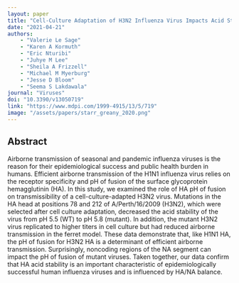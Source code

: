 ```yaml
---
layout: paper
title: "Cell-Culture Adaptation of H3N2 Influenza Virus Impacts Acid Stability and Reduces Airborne Transmission in Ferret Model"
date: "2021-04-21"
authors: 
    - "Valerie Le Sage"
    - "Karen A Kormuth"
    - "Eric Nturibi"
    - "Juhye M Lee"
    - "Sheila A Frizzell"
    - "Michael M Myerburg"
    - "Jesse D Bloom"
    - "Seema S Lakdawala"
journal: "Viruses"
doi: "10.3390/v13050719"
link: "https://www.mdpi.com/1999-4915/13/5/719"
image: "/assets/papers/starr_greany_2020.png"
---
```


## Abstract

Airborne transmission of seasonal and pandemic influenza viruses is the reason for their epidemiological success and public health burden in humans. Efficient airborne transmission of the H1N1 influenza virus relies on the receptor specificity and pH of fusion of the surface glycoprotein hemagglutinin (HA). In this study, we examined the role of HA pH of fusion on transmissibility of a cell-culture-adapted H3N2 virus. Mutations in the HA head at positions 78 and 212 of A/Perth/16/2009 (H3N2), which were selected after cell culture adaptation, decreased the acid stability of the virus from pH 5.5 (WT) to pH 5.8 (mutant). In addition, the mutant H3N2 virus replicated to higher titers in cell culture but had reduced airborne transmission in the ferret model. These data demonstrate that, like H1N1 HA, the pH of fusion for H3N2 HA is a determinant of efficient airborne transmission. Surprisingly, noncoding regions of the NA segment can impact the pH of fusion of mutant viruses. Taken together, our data confirm that HA acid stability is an important characteristic of epidemiologically successful human influenza viruses and is influenced by HA/NA balance.
